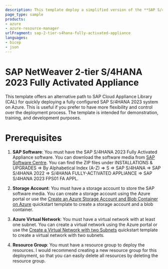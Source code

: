 ```yaml
---
description: This template deploy a simplified version of the **SAP S/4HANA 2023 Fully Activated Appliance**. 
page_type: sample
products:
- azure
- azure-resource-manager
urlFragment: sap-2-tier-s4hana-fully-activated-appliance
languages:
- bicep
- json
---
```

# SAP NetWeaver 2-tier S/4HANA 2023 Fully Activated Appliance

This template offers an alternative path to SAP Cloud Appliance Library (CAL) for quickly deploying a fully configured SAP S/4HANA 2023 system on Azure. This is useful if you prefer to have more flexibility and control over the deployment process. The template is intended for demonstration, training, and development purposes. 

# Prerequisites

1. **SAP Software**: You must have the SAP S/4HANA 2023 Fully Activated Appliance software. You can download the software media from [SAP Software Centre](https://me.sap.com/softwarecenter). You can find the ZIP files under INSTALLATIONS & UPGRADES => By Alphabetical Index (A-Z) => S => SAP S/4HANA => SAP S/4HANA 2022 => S/4HANA FULLY-ACTIVATED APPLIANCE => SAP S/4HANA 2023 FPS01 FA APPL.

2. **Storage Account**: You must have a storage account to store the SAP software media. You can create a storage account using the Azure portal or use the [Create an Azure Storage Account and Blob Container on Azure](https://github.com/Azure/azure-quickstart-templates/tree/master/quickstarts/microsoft.storage/storage-blob-container) quickstart template to create a storage account and a blob container.

3. **Azure Virtual Network**: You must have a virtual network with at least one subnet. You can create a virtual network using the Azure portal or use the [Create a Virtual Network with two Subnets](https://github.com/Azure/azure-quickstart-templates/tree/master/quickstarts/microsoft.network/vnet-two-subnets) quickstart template to create a virtual network with two subnets.

4. **Resource Group**: You must have a resource group to deploy the resources. I would recommend creating a new resource group for this deployment, so that you can easily delete all resources by deleting the resource group.




